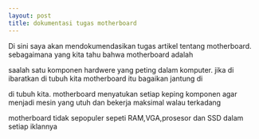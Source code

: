 ```yaml
---
layout: post
title: dokumentasi tugas motherboard
---
```


Di sini saya akan mendokumendasikan tugas artikel tentang motherboard. sebagaimana yang kita tahu bahwa motherboard adalah 

saalah satu komponen hardwere yang peting dalam komputer. jika di ibaratkan di tubuh kita motherboard itu bagaikan jantung di 

di tubuh kita. motherboard menyatukan setiap keping komponen agar menjadi mesin yang utuh dan bekerja maksimal walau terkadang

motherboard tidak sepopuler sepeti RAM,VGA,prosesor dan SSD dalam setiap iklannya

